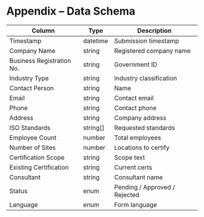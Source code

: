 # Appendix – Data Schema

| Column | Type | Description |
|---|---|---|
| Timestamp | datetime | Submission timestamp |
| Company Name | string | Registered company name |
| Business Registration No. | string | Government ID |
| Industry Type | string | Industry classification |
| Contact Person | string | Name |
| Email | string | Contact email |
| Phone | string | Contact phone |
| Address | string | Company address |
| ISO Standards | string[] | Requested standards |
| Employee Count | number | Total employees |
| Number of Sites | number | Locations to certify |
| Certification Scope | string | Scope text |
| Existing Certification | string | Current certs |
| Consultant | string | Consultant name |
| Status | enum | Pending / Approved / Rejected |
| Language | enum | Form language |

